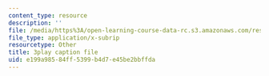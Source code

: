 ```yaml
---
content_type: resource
description: ''
file: /media/https%3A/open-learning-course-data-rc.s3.amazonaws.com/res-6-006-video-demonstrations-in-lasers-and-optics-spring-2008/e199a98584ff5399b4d7e45be2bbffda_hJfqUAKMEdw.vtt
file_type: application/x-subrip
resourcetype: Other
title: 3play caption file
uid: e199a985-84ff-5399-b4d7-e45be2bbffda
---
```


